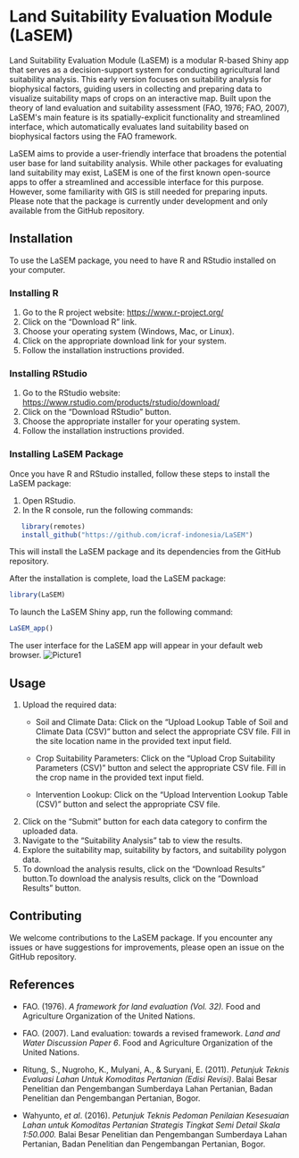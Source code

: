 
<!-- README.md is generated from README.Rmd. Please edit that file -->

# Land Suitability Evaluation Module (LaSEM)

<!-- badges: start -->
<!-- badges: end -->


Land Suitability Evaluation Module (LaSEM) is a modular R-based Shiny app that serves as a decision-support system for conducting agricultural land suitability analysis. This early version focuses on suitability analysis for biophysical factors, guiding users in collecting and preparing data to visualize suitability maps of crops on an interactive map. Built upon the theory of land evaluation and suitability assessment (FAO, 1976; FAO, 2007), LaSEM's main feature is its spatially-explicit functionality and streamlined interface, which automatically evaluates land suitability based on biophysical factors using the FAO framework.

LaSEM aims to provide a user-friendly interface that broadens the potential user base for land suitability analysis. While other packages for evaluating land suitability may exist, LaSEM is one of the first known open-source apps to offer a streamlined and accessible interface for this purpose. However, some familiarity with GIS is still needed for preparing inputs. Please note that the package is currently under development and only available from the GitHub repository.

## Installation

To use the LaSEM package, you need to have R and RStudio installed on
your computer.

### Installing R

1.  Go to the R project website: <https://www.r-project.org/>
2.  Click on the “Download R” link.
3.  Choose your operating system (Windows, Mac, or Linux).
4.  Click on the appropriate download link for your system.
5.  Follow the installation instructions provided.

### Installing RStudio

1.  Go to the RStudio website:
    <https://www.rstudio.com/products/rstudio/download/>
2.  Click on the “Download RStudio” button.
3.  Choose the appropriate installer for your operating system.
4.  Follow the installation instructions provided.

### Installing LaSEM Package

Once you have R and RStudio installed, follow these steps to install the
LaSEM package:

1.  Open RStudio.
2.  In the R console, run the following commands:

``` r
   library(remotes)
   install_github("https://github.com/icraf-indonesia/LaSEM")
```

This will install the LaSEM package and its dependencies from the GitHub
repository.

After the installation is complete, load the LaSEM package:

``` r
library(LaSEM)
```

To launch the LaSEM Shiny app, run the following command:

``` r
LaSEM_app()
```

The user interface for the LaSEM app will appear in your default web
browser.
![Picture1](https://github.com/icraf-indonesia/LaSEM/assets/14798903/e41bb0bd-7a6d-48de-ac89-bb35e2a6ff68)



## Usage

1.  Upload the required data:
    - Soil and Climate Data: Click on the “Upload Lookup Table of Soil
      and Climate Data (CSV)” button and select the appropriate CSV
      file. Fill in the site location name in the provided text input
      field.

    - Crop Suitability Parameters: Click on the “Upload Crop Suitability
      Parameters (CSV)” button and select the appropriate CSV file. Fill
      in the crop name in the provided text input field.

    - Intervention Lookup: Click on the “Upload Intervention Lookup
      Table (CSV)” button and select the appropriate CSV file.
2.  Click on the “Submit” button for each data category to confirm the
    uploaded data.
3.  Navigate to the “Suitability Analysis” tab to view the results.
4.  Explore the suitability map, suitability by factors, and suitability
    polygon data.
5.  To download the analysis results, click on the “Download Results”
    button.To download the analysis results, click on the “Download
    Results” button.

## Contributing

We welcome contributions to the LaSEM package. If you encounter any
issues or have suggestions for improvements, please open an issue on the
GitHub repository.

## References

- FAO. (1976). *A framework for land evaluation (Vol. 32).* Food and
  Agriculture Organization of the United Nations.

- FAO. (2007). Land evaluation: towards a revised framework. *Land and
  Water Discussion Paper 6*. Food and Agriculture Organization of the
  United Nations.

- Ritung, S., Nugroho, K., Mulyani, A., & Suryani, E. (2011). *Petunjuk
  Teknis Evaluasi Lahan Untuk Komoditas Pertanian (Edisi Revisi)*. Balai
  Besar Penelitian dan Pengembangan Sumberdaya Lahan Pertanian, Badan
  Penelitian dan Pengembangan Pertanian, Bogor.

- Wahyunto, *et al*. (2016). *Petunjuk Teknis Pedoman Penilaian
  Kesesuaian Lahan untuk Komoditas Pertanian Strategis Tingkat Semi
  Detail Skala 1:50.000.* Balai Besar Penelitian dan Pengembangan
  Sumberdaya Lahan Pertanian, Badan Penelitian dan Pengembangan
  Pertanian, Bogor.
